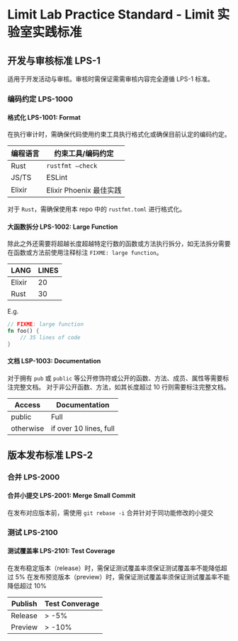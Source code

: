 # Limit Lab Practice Standard - Limit 实验室实践标准

## 开发与审核标准 LPS-1

适用于开发活动与审核。审核时需保证需需审核内容完全遵循 LPS-1 标准。

### 编码约定 LPS-1000

#### 格式化 LPS-1001: Format

在执行审计时，需确保代码使用约束工具执行格式化或确保目前认定的编码约定。

| 编程语言 | 约束工具/编码约定 |
| ------- | --- |
| Rust | `rustfmt —check` |
| JS/TS | ESLint |
| Elixir | Elixir Phoenix 最佳实践 | <!-- TODO: specific name? -->

对于 `Rust`，需确保使用本 repo 中的 `rustfmt.toml` 进行格式化。

#### 大函数拆分 LPS-1002: Large Function

除此之外还需要将超越长度超越特定行数的函数或方法执行拆分，如无法拆分需要在函数或方法前使用注释标注 `FIXME: large function`。

| LANG   | LINES |
| ------ | ----- |
| Elixir | 20    |
| Rust   | 30    |

E.g.

```rust
// FIXME: large function
fn foo() {
    // 35 lines of code
}
```

#### 文档 LSP-1003: Documentation

对于拥有 `pub` 或 `public` 等公开修饰符或公开的函数、方法、成员、属性等需要标注完整文档。
对于非公开函数、方法，如其长度超过 10 行则需要标注完整文档。

| Access    | Documentation          |
| --------- | ---------------------- |
| public    | Full                   |
| otherwise | if over 10 lines, full |

## 版本发布标准 LPS-2

### 合并 LPS-2000

#### 合并小提交 LPS-2001: Merge Small Commit

在发布对应版本前，需使用 `git rebase -i` 合并针对于同功能修改的小提交

### 测试 LPS-2100

#### 测试覆盖率 LPS-2101: Test Coverage

在发布稳定版本（release）时，需保证测试覆盖率须保证测试覆盖率不能降低超过  5%
在发布预览版本（preview）时，需保证测试覆盖率须保证测试覆盖率不能降低超过 10%

| Publish | Test Converage |
| ------- | -------------- |
| Release | > -5%          |
| Preview | > -10%         |
